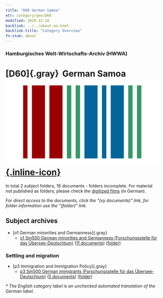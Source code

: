 ```yaml
---
title: "D60 German Samoa"
etr: category/geo/D60
modified: 2020-12-18
backlink: ../../about.en.html
backlink-title: "Category Overview"
fn-stub: about
---
```


### Hamburgisches Welt-Wirtschafts-Archiv (HWWA)
# [D60]{.gray}&#8201; German Samoa&#160; [![Wikidata item](/images/Wikidata-logo.svg){.inline-icon}](http://www.wikidata.org/entity/Q701025)





In total 2 subject folders, 16 documents - folders incomplete.
For material not published as folders, please check the [digitized films](/film/h1_sh) (in German).

_For direct access to the documents, click the "(xy documents)" link, for folder information use the "(folder)" link._

## Subject archives


- [o1 German minorities and Germanness]{.gray}
  - [o1 Sm500 German minorities and Germanness (Forschungsstelle für das Übersee-Deutschtum)](../../../subject/about.en.html#o1_Sm500) (<a href="https://dfg-viewer.de/show/?tx_dlf[id]=https://pm20.zbw.eu/mets/sh/1416xx/141634/1459xx/145911/public.mets.en.xml" target="_blank">11 documents</a>) ([folder](http://purl.org/pressemappe20/folder/sh/141634,145911))

### Settling and migration

- [p3 Immigration and Immigration Policy]{.gray}
  - [p3 Sm500 German immigrants (Forschungsstelle für das Übersee-Deutschtum)](../../../subject/about.en.html#p3_Sm500) (<a href="https://dfg-viewer.de/show/?tx_dlf[id]=https://pm20.zbw.eu/mets/sh/1416xx/141634/1459xx/145921/public.mets.en.xml" target="_blank">5 documents</a>) ([folder](http://purl.org/pressemappe20/folder/sh/141634,145921))


_* The English category label is an unchecked automated translation of the German label._

